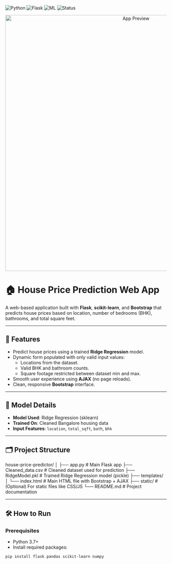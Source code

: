 ![Python](https://img.shields.io/badge/Python-3.8-blue)
![Flask](https://img.shields.io/badge/Flask-WebFramework-lightgreen)
![ML](https://img.shields.io/badge/Model-RidgeRegression-orange)
![Status](https://img.shields.io/badge/Status-Working-brightgreen)


<p align="center">
  <img src="screenshots/Screenshot 2025-07-29 at 11.48.33 PM.png" alt="App Preview" width="800"/>
</p>



# 🏠 House Price Prediction Web App

A web-based application built with **Flask**, **scikit-learn**, and **Bootstrap** that predicts house prices based on location, number of bedrooms (BHK), bathrooms, and total square feet.

---

## 🚀 Features

- Predict house prices using a trained **Ridge Regression** model.
- Dynamic form populated with only valid input values:
  - Locations from the dataset.
  - Valid BHK and bathroom counts.
  - Square footage restricted between dataset min and max.
- Smooth user experience using **AJAX** (no page reloads).
- Clean, responsive **Bootstrap** interface.

---

## 🧠 Model Details

- **Model Used**: Ridge Regression (sklearn)
- **Trained On**: Cleaned Bangalore housing data
- **Input Features**: `location`, `total_sqft`, `bath`, `bhk`

---

## 🗂️ Project Structure

house-price-predictor/
│
├── app.py # Main Flask app
├── Cleaned_data.csv # Cleaned dataset used for prediction
├── RidgeModel.pkl # Trained Ridge Regression model (pickle)
├── templates/
│ └── index.html # Main HTML file with Bootstrap + AJAX
├── static/ # (Optional) For static files like CSS/JS
└── README.md # Project documentation

---

## 🛠️ How to Run

### Prerequisites

- Python 3.7+
- Install required packages:

```bash
pip install flask pandas scikit-learn numpy
